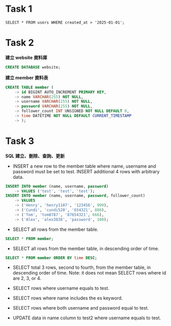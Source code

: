 # Task 1
```
SELECT * FROM users WHERE created_at > '2025-01-01';
```

# Task 2
**建立 website 資料庫**  
```sql
CREATE DATABASE website;
```
**建立 member 資料表**  
```sql
CREATE TABLE member (
    -> id BIGINT AUTO_INCREMENT PRIMARY KEY,
    -> name VARCHAR(255) NOT NULL,
    -> username VARCHAR(255) NOT NULL,
    -> password VARCHAR(255) NOT NULL,
    -> follower_count INT UNSIGNED NOT NULL DEFAULT 0,
    -> time DATETIME NOT NULL DEFAULT CURRENT_TIMESTAMP
    -> );
```

# Task 3
**SQL 建立、刪除、查詢、更新**

* INSERT a new row to the member table where name, username and password must
be set to test. INSERT additional 4 rows with arbitrary data.
```sql
INSERT INTO member (name, username, password)
    -> VALUES ('test', 'test', 'test');
INSERT INTO member (name, username, password, follower_count)
    -> VALUES
    -> ('Henry', 'henry1107', '123456', 999),
    -> ('Cundi', 'cundi520', '654321', 888),
    -> ('Tom', 'tom8787', '87654321', 666),
    -> ('Alex', 'alex3838', 'password', 100);
```
* SELECT all rows from the member table.
```sql
SELECT * FROM member;
```
* SELECT all rows from the member table, in descending order of time.
```sql
SELECT * FROM member ORDER BY time DESC;
```  
* SELECT total 3 rows, second to fourth, from the member table, in descending order
of time. Note: it does not mean SELECT rows where id are 2, 3, or 4.

* SELECT rows where username equals to test.
  
* SELECT rows where name includes the es keyword.
  
* SELECT rows where both username and password equal to test.
  
* UPDATE data in name column to test2 where username equals to test.
